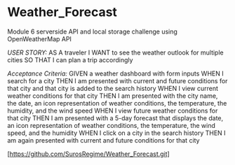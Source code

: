 # Weather_Forecast
 Module 6 serverside API and local storage challenge using OpenWeatherMap API



*USER STORY:*
AS A traveler
I WANT to see the weather outlook for multiple cities
SO THAT I can plan a trip accordingly

*Acceptance Criteria:*
GIVEN a weather dashboard with form inputs
WHEN I search for a city
THEN I am presented with current and future conditions for that city and that city is added to the search history
WHEN I view current weather conditions for that city
THEN I am presented with the city name, the date, an icon representation of weather conditions, the temperature, the humidity, and the wind speed
WHEN I view future weather conditions for that city
THEN I am presented with a 5-day forecast that displays the date, an icon representation of weather conditions, the temperature, the wind speed, and the humidity
WHEN I click on a city in the search history
THEN I am again presented with current and future conditions for that city

[https://github.com/SurosRegime/Weather_Forecast.git]